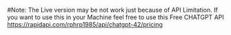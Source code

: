 #Note: The Live version may be not work just because of API Limitation. If you want to use this in your Machine feel free to use this Free CHATGPT API https://rapidapi.com/rphrp1985/api/chatgpt-42/pricing
